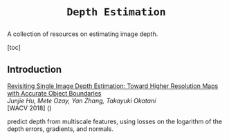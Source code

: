 # <p align=center>`Depth Estimation` </p>

A collection of resources on estimating image depth.



[toc]

## Introduction



[Revisiting Single Image Depth Estimation: Toward Higher Resolution Maps with Accurate Object Boundaries](https://arxiv.org/pdf/1803.08673.pdf)  
*Junjie Hu, Mete Ozay, Yan Zhang, Takayuki Okatani*  
[WACV 2018] ()

predict depth from multiscale features, using losses on the logarithm of the depth errors, gradients, and normals.
